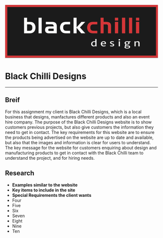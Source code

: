 ![Black Chilli Logo](black-chilli-design.png)
# Black Chilli Designs 
***

## Breif 
For this assignment my client is Black Chilli Designs, which is a local business that designs, manfactures different products and also an event hire company. The purpose of the Black Chilli Designs website is to show customers previous projects, but also give customers the information they need to get in contact. The key requirements for this website are to ensure the products being advertised on the website are up to date and available, but also that the images and information is clear for users to understand. The key message for the website for customers enquiring about design and manufacturing products to get in contact with the Black Chilli team to understand the project, and for hiring needs. 

## Research 
* __Examples similar to the website__
* __Key items to include in the site__
* __Special Requirements the client wants__ 
* Four
* Five
* Six
* Seven
* Eight
* Nine 
* Ten 

